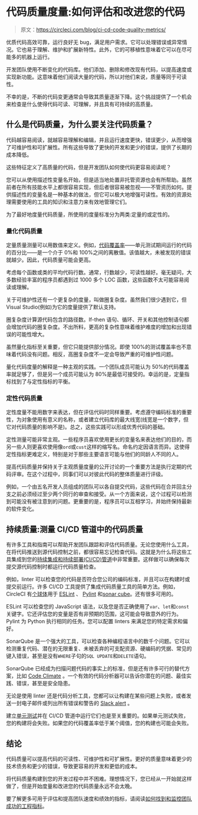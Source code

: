 # 代码质量度量:如何评估和改进您的代码

> 原文：<https://circleci.com/blog/ci-cd-code-quality-metrics/>

优质代码高效可靠，运行良好无 bug，满足用户需求。它可以处理错误或异常情况。它也易于理解、维护和扩展新特性。此外，它的可移植性意味着它可以在尽可能多的机器上运行。

开发团队使用不断变化的代码库。他们添加、删除和修改现有代码，以提高速度或实现新功能。这意味着他们阅读大量的代码，所以对他们来说，质量等同于可读性。

不幸的是，不断的代码变更通常会导致其质量逐渐下降。这个挑战提供了一个机会来检查是什么使得代码可读、可理解，并且具有可持续的高质量。

## 什么是代码质量，为什么要关注代码质量？

代码越容易阅读，就越容易理解和编辑，并且运行速度更快，错误更少，从而增强了可维护性和可扩展性。所有这些导致了更快的开发和更少的错误，提供了长期的成本降低。

这些特征定义了高质量的代码，但是开发团队如何使代码更容易阅读呢？

您可以从使用描述性变量名开始，但是适当地处置非托管资源也会有所帮助。虽然前者在所有技能水平上都很容易实现，但后者很容易被忽视——不管资历如何。提供描述性的变量名是一种基本的做法，但它可以极大地增强可读性。有效的资源处理需要使用的工具的知识和注意力来有效地管理它们。

为了最好地度量代码质量，所使用的度量标准分为两类:定量的或定性的。

### 量化代码质量

定量质量测量可以用数值来定义。例如，[代码覆盖率](https://circleci.com/blog/adding-test-coverage-to-your-ci-pipeline/)——单元测试期间运行的代码的百分比——是一个介于 0%和 100%之间的离散值。该值越大，未被发现的错误就越少。因此，代码质量可能会更高。

考虑每个函数或类的平均代码行数。通常，行数越少，可读性越好。毫无疑问，大多数经验丰富的程序员都遇到过 1000 多个 LOC 函数，这些函数不太可能容易阅读或理解。

关于可维护性还有一个更复杂的度量，叫做圈复杂度。虽然我们很少遇到它，但 Visual Studio(例如)为它的度量提供了默认支持。

圈复杂度计算源代码包含的路径数。If-then 语句、循环、开关和其他控制语句都会增加代码的圈复杂度。不出所料，更高的复杂性意味着维护难度的增加和出现错误的可能性增大。

虽然量化指标至关重要，但它只能提供部分情况。即使 100%的测试覆盖率也不意味着代码没有问题。相反，高圈复杂度不一定会导致严重的可维护性问题。

量化代码度量的解释是一种主观的实践。一个团队成员可能认为 50%的代码覆盖率就足够了，但是另一个成员可能认为 80%是最低可接受的。幸运的是，定量指标找到了与定性指标的平衡。

### 定性代码质量

定性度量不能用数字来表达，但在评估代码时同样重要。考虑遵守编码标准的重要性，为对象使用有意义的名称，或者建立代码库的最大线宽(线宽是一个数字，但它对代码质量的影响不是)。总之，这些实践可以形成优秀代码的基础。

定性测量可能非常主观。一些程序员喜欢使用更长的变量名来表达他们的目的，而另一些人则更喜欢使用像`ord`或`cust`这样的缩写名。命名约定因语言而异。这使得定性指标更难定义，特别是对于那些主要语言可能与他们的同龄人不同的人。

提高代码质量并保持关于主观质量度量的公开讨论的一个重要方法是执行定期的代码评审。在这个过程中，同事们可以对彼此代码的整体质量进行评级。

例如，一个由五名开发人员组成的团队可以各自提交代码，这些代码在合并回主分支之前必须经过至少两个同行的审查和接受。从一个方面来说，这个过程可以检测到可能没有被注意到的问题。更重要的是，程序员可以互相学习，并始终保持最新的软件变化。

## 持续质量:测量 CI/CD 管道中的代码质量

有许多工具和指南可以帮助开发团队跟踪和评估代码质量。无论您使用什么工具，在将代码推送到源代码控制之前，都很容易忘记检查代码。这就是为什么将这些工具集成到您的[持续集成和持续部署(CI/CD)管道](https://circleci.com/blog/what-is-a-ci-cd-pipeline/)中非常重要。这样做可以确保每次提交源代码控制时都运行代码质量检查。

例如，linter 可以检查您的代码是否符合您公司的编码标准，并且可以在构建时或提交前运行。许多 CI/CD 工具提供了集成代码质量工具的简单方法。例如，CircleCI 有[个球体](https://circleci.com/blog/automate-and-scale-your-ci-cd-with-circleci-orbs/)用于 [ESLint](https://circleci.com/developer/orbs/orb/arrai/eslint) 、 [Pylint](https://circleci.com/developer/orbs/orb/qventus/python-lint) 和[sonar cube](https://circleci.com/developer/orbs/orb/clicklogiq/sonarqube)。还有很多可用的。

ESLint 可以检查您的 JavaScript 语法，以及您是否正确使用了`var`、`let`和`const`关键字。它还评估您的变量是否有非预期的范围，这可能会导致意外的行为。Pylint 为 Python 执行相同的任务。您可以配置 linters 来满足您的特定需求和偏好。

SonarQube 是一个强大的工具，可以检查各种编程语言中的数千个问题。它可以检测重复代码、潜在的无限重复、未被丢弃的可支配资源、硬编码的凭据、常见的键入错误，甚至是没有`WHERE`子句的`SQL UPDATE`和`DELETE`语句。

SonarQube 已经成为扫描问题代码的事实上的标准，但是还有许多可行的替代方案，比如 [Code Climate](https://circleci.com/blog/continuous-integration-with-code-climates-automated-code-review/) 。一个有效的代码分析器可以告诉你潜在的问题、最佳实践、错误，甚至是安全隐患。

无论是使用 linter 还是代码分析工具，您都可以让构建在某些问题上失败，或者发送一封电子邮件或列出所有错误和警告的 [Slack alert](https://circleci.com/blog/circleci-slack-integration/) 。

建立[单元测试](https://circleci.com/blog/unit-testing-vs-integration-testing/)并在 CI/CD 管道中运行它们也是至关重要的。如果单元测试失败，您的构建将会失败。如果您的代码覆盖率低于某个阈值，您的构建也可能会失败。

## 结论

代码质量可以提高代码的可读性、可维护性和可扩展性。更好的质量意味着更少的技术债务和更少的错误，导致更容易的开发和更低的成本。

将代码质量构建到您的开发过程中并不困难。理想情况下，您已经从一开始就这样做了，但是开始度量和改进您的代码质量永远不会太晚。

要了解更多可用于评估和提高团队速度和绩效的指标，请阅读[如何找到和监控团队成功的工程指标](https://circleci.com/blog/engineering-metrics/)。